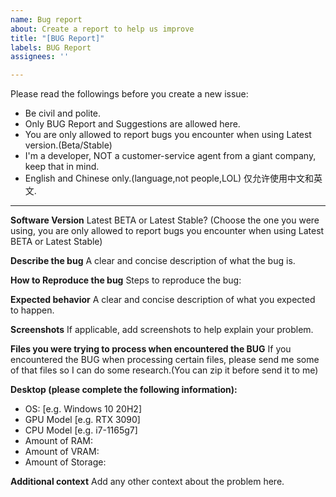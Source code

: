 ```yaml
---
name: Bug report
about: Create a report to help us improve
title: "[BUG Report]"
labels: BUG Report
assignees: ''

---
```


Please read the followings before you create a new issue:
- Be civil and polite.
- Only BUG Report and Suggestions are allowed here.
- You are only allowed to report bugs you encounter when using Latest version.(Beta/Stable)
- I'm a developer, NOT a customer-service agent from a giant company, keep that in mind.
- English and Chinese only.(language,not people,LOL) 仅允许使用中文和英文.

---

**Software Version**
Latest BETA or Latest Stable?
(Choose the one you were using, you are only allowed to report bugs you encounter when using Latest BETA or Latest Stable)

**Describe the bug**
A clear and concise description of what the bug is.

**How to Reproduce the bug**
Steps to reproduce the bug:

**Expected behavior**
A clear and concise description of what you expected to happen.

**Screenshots**
If applicable, add screenshots to help explain your problem.

**Files you were trying to process when encountered the BUG**
If you encountered the BUG when processing certain files, please send me some of that files so I can do some research.(You can zip it before send it to me)

**Desktop (please complete the following information):**
 - OS: [e.g. Windows 10 20H2]
 - GPU Model [e.g. RTX 3090]
 - CPU Model [e.g. i7-1165g7]
 - Amount of RAM:
 - Amount of VRAM:
 - Amount of Storage:

**Additional context**
Add any other context about the problem here.
